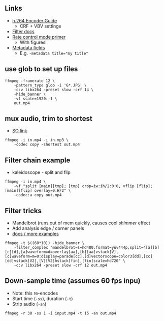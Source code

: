 ## Links

* [h.264 Encoder Guide](https://trac.ffmpeg.org/wiki/Encode/H.264)
    - CRF + VBV settinge
* [Filter docs](ffmpeg.org/ffmpeg-filters.html)
* [Rate control mode primer](http://slhck.info/video/2017/03/01/rate-control.html)
    - With figures!
* [Metadata fields](https://multimedia.cx/eggs/supplying-ffmpeg-with-metadata/)
    - E.g. `-metadata title="my title"`

## use glob to set up files 
```
ffmpeg -framerate 12 \
    -pattern_type glob -i 'G*.JPG' \
    -c:v libx264 -preset slow -crf 14 \
    -hide_banner \
    -vf scale=1920:-1 \
    out.mp4
```

## mux audio, trim to shortest 

* [SO link](http://stackoverflow.com/questions/11779490/how-to-add-a-new-audio-not-mixing-into-a-video-using-ffmpeg)
```
ffmpeg -i in.mp4 -i in.mp3 \
    -codec copy -shortest out.mp4
```

## Filter chain example
*  kaleidoscope - split and flip
```
ffmpeg -i in.mp4 \
    -vf "split [main][tmp]; [tmp] crop=iw:ih/2:0:0, vflip [flip]; [main][flip] overlay=0:H/2" \
    -codec:a copy out.mp4 
```

## Filter tricks
* Mandelbrot (runs out of mem quickly, causes cool *shimmer* effect
* Add analysis edge / corner panels
* [docs / more examples](https://trac.ffmpeg.org/wiki/FancyFilteringExamples)
```
ffmpeg -t $((60*10)) -hide_banner \
    -filter_complex "mandelbrot=s=hd480,format=yuv444p,split=4[a][b][c][d],[a]waveform=d=overlay[aa],[b][aa]vstack[V],[c]waveform=m=0:display=parade[cc],[d]vectorscope=color3[dd],[cc][dd]vstack[V2],[V][V2]hstack[fin],[fin]scale=hd720" \
    -c:v libx264 -preset slow -crf 12 out.mp4
```

## Down-sample time (assumes 60 fps inpu)
* Note: this re-encodes
* Start time (```-ss```), duration (`-t`)
* Strip audio (`-an`)
```
ffmpeg -r 30 -ss 1 -i input.mp4 -t 15 -an out.mp4
```

